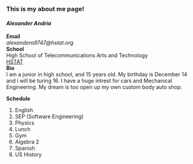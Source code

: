  ### This is my about me page!  
#### **_Alexander Andria_**  
**Email**  
_alexandera9747@hstat.org_  
**School**  
High School of Telecommunications Arts and Technology  
[HSTAT](www.hstat.org)  
**Bio**  
I am a junior in high school, and 15 years old. My birthday is December 14 and i will be turing 16. I have a huge intrest for cars and Mechanical Engineering. My dream is too open up my own custom body auto shop.  


 **Schedule**  
1. English  
2. SEP (Software Engineering)  
3. Physics  
4. Lunch  
5. Gym  
6. Algebra 2  
7. Spanish  
8. US History  
